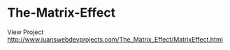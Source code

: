 # The-Matrix-Effect

View Project http://www.juanswebdevprojects.com/The_Matrix_Effect/MatrixEffect.html

